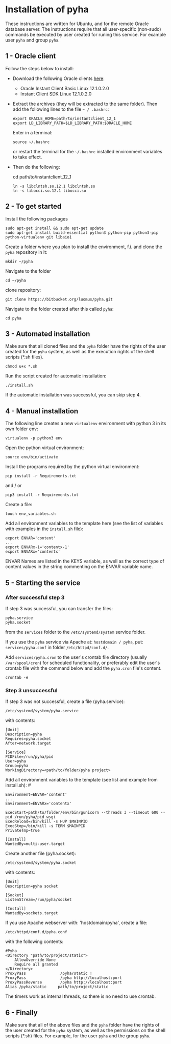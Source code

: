 # Installation of pyha

These instructions are written for Ubuntu, and for the remote Oracle database server.
The instructions require that all user-specific (non-sudo) commands be executed by user created for runing this service.
For example user `pyha` and group `pyha`.

## 1 - Oracle client

Follow the steps below to install:
- Download the following Oracle clients [here](https://www.oracle.com/technetwork/topics/linuxx86-64soft-092277.html):
  * Oracle Instant Client Basic Linux 12.1.0.2.0
  * Instant Client SDK Linux 12.1.0.2.0

- Extract the archives (they will be extracted to the same folder).
  Then add the following lines to the file `~ / .bashrc`:

   ```shell
   export ORACLE_HOME=path/to/instantclient_12_1  
   export LD_LIBRARY_PATH=$LD_LIBRARY_PATH:$ORACLE_HOME
   ```
  
  Enter in a terminal:

   ```shell
   source ~/.bashrc
   ```

  or restart the terminal for the `~/.bashrc` installed environment variables to take effect.


- Then do the following:

   cd path/to/instantclient_12_1
   ```shell
   ln -s libclntsh.so.12.1 libclntsh.so  
   ln -s libocci.so.12.1 libocci.so
   ```

## 2 - To get started

Install the following packages

```shell
sudo apt-get install && sudo apt-get update
sudo apt-get install build-essential python3 python-pip python3-pip python-virtualenv git libaio1
```

Create a folder where you plan to install the environment, f.i. and clone the `pyha` repository in it:

```shell
mkdir ~/pyha
```

Navigate to the folder

```shell
cd ~/pyha
```

clone repository:

```git clone https://bitbucket.org/luomus/pyha.git```

Navigate to the folder created after this called `pyha`:
```shell
cd pyha
```

## 3 - Automated installation

Make sure that all cloned files and the `pyha` folder have the rights of the user created for the `pyha` system,
as well as the execution rights of the shell scripts (*.sh files).

```shell
chmod u+x *.sh
```

Run the script created for automatic installation:

```shell
./install.sh
```

If the automatic installation was successful, you can skip step 4.

## 4 - Manual installation

The following line creates a new `virtualenv` environment with python 3 in its own folder env:

```shell
virtualenv -p python3 env
```

Open the python virtual environment:

```shell
source env/bin/activate
```

Install the programs required by the python virtual environment:

```shell
pip install -r Requirements.txt
```
	
and / or
	
```shell
pip3 install -r Requirements.txt
```

Create a file:

```shell
touch env_variables.sh
```

Add all environment variables to the template here (see the list of variables with examples in the `install.sh` file):

    export ENVAR='content'
    ...
    export ENVARx-1='contentx-1'
    export ENVARx='contentx'


ENVAR Names are listed in the KEYS variable, as well as the correct type of content values in the string commenting on the ENVAR variable name.

## 5 - Starting the service

### After successful step 3 
If step 3 was successful, you can transfer the files:

    pyha.service 
    pyha.socket 

from the `services` folder to the `/etc/systemd/system` service folder.

If you use the `pyha` service via Apache at: `hostdomain / pyha`, put:
`services/pyha.conf` in folder `/etc/httpd/conf.d/`.

Add `services/pyha.cron` to the user's crontab file directory (usually `/var/spool/cron`) for scheduled functionality, 
or preferably edit the user's crontab file with the command below and add the `pyha.cron` file's content.

```shell
crontab -e
```

### Step 3 unsuccessful
If step 3 was not successful, create a file (pyha.service):
	
    /etc/systemd/system/pyha.service

with contents:

	[Unit]
	Description=pyha
	Requires=pyha.socket
	After=network.target

	[Service]
	PIDFile=/run/pyha/pid
	User=pyha
	Group=pyha
	WorkingDirectory=<path/to/folder/pyha project>

Add all environment variables to the template (see list and example from install.sh): #

	Environment=ENVAR='content'
	...
	Environment=ENVARx='contentx'

	ExecStart=path/to/folder/env/bin/gunicorn --threads 3 --timeout 600 --pid /run/pyha/pid wsgi
	ExecReload=/bin/kill -s HUP $MAINPID
	ExecStop=/bin/kill -s TERM $MAINPID
	PrivateTmp=true

	[Install]
	WantedBy=multi-user.target

Create another file (pyha.socket):

	/etc/systemd/system/pyha.socket

with contents:

	[Unit]
	Description=pyha socket
	
	[Socket]
	ListenStream=/run/pyha/socket
	
	[Install]
	WantedBy=sockets.target

If you use Apache webserver with: 'hostdomain/pyha', create a file:

	/etc/httpd/conf.d/pyha.conf

with the following contents:

	#Pyha
	<Directory "path/to/project/static">
	    AllowOverride None
	    Require all granted
	</Directory>
	ProxyPass               /pyha/static !
	ProxyPass               /pyha http://localhost:port
	ProxyPassReverse        /pyha http://localhost:port
	Alias /pyha/static     path/to/project/static
	
The timers work as internal threads, so there is no need to use crontab.

## 6 - Finally

Make sure that all of the above files and the `pyha` folder have the rights of the user created for the `pyha` system,
as well as the permissions on the shell scripts (*.sh) files.
For example, for the user `pyha` and the group `pyha`.
